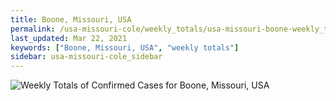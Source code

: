 ```yaml
---
title: Boone, Missouri, USA
permalink: /usa-missouri-cole/weekly_totals/usa-missouri-boone-weekly_totals.html
last_updated: Mar 22, 2021
keywords: ["Boone, Missouri, USA", "weekly totals"]
sidebar: usa-missouri-cole_sidebar
---
```


![Weekly Totals of Confirmed Cases for Boone, Missouri, USA](/covid_tracker/images/graphs/usa-missouri-boone-weekly_totals_graph.png)
